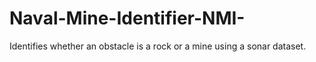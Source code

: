 # Naval-Mine-Identifier-NMI-
Identifies whether an obstacle is a rock or a mine using a sonar dataset.
